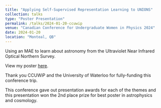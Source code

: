 ```yaml
---
title: "Applying Self-Supervised Representation Learning to UNIONS"
collection: talks
type: "Poster Presentation"
permalink: /talks/2024-01-20-ccuwip
venue: "Canadian Conference for Undergraduate Women in Physics 2024"
date: 2024-01-20
location: "Monteal, QB"
---
```


Using an MAE to learn about astronomy from the Ultraviolet Near Infrared Optical Northern Survey.

View my poster [here](https://drive.google.com/file/d/1pCPDfRXtnYHVPDUMBkf0NiLSKzdy5JFE/view).

Thank you CCUWiP and the University of Waterloo for fully-funding this conference trip.

This conference gave out presentation awards for each of the themes and this presentation won the 2nd place prize for best poster in astrophysics and cosmology.